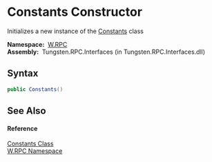 Constants Constructor
=====================
  Initializes a new instance of the [Constants][1] class

  **Namespace:**  [W.RPC][2]  
  **Assembly:**  Tungsten.RPC.Interfaces (in Tungsten.RPC.Interfaces.dll)

Syntax
------

```csharp
public Constants()
```


See Also
--------

#### Reference
[Constants Class][1]  
[W.RPC Namespace][2]  

[1]: README.md
[2]: ../README.md
[3]: ../../_icons/Help.png